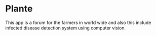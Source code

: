 # Plante
This app is a forum for the farmers in world wide and also this include infected disease detection system using computer vision.
